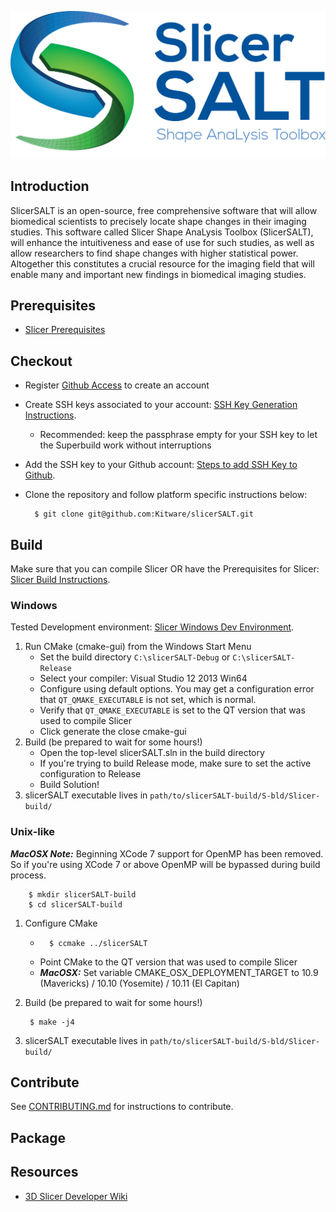 ![SlicerSALT by Kitware](SALT_Logo.png)

Introduction
------------
SlicerSALT is an open-source, free comprehensive software that will allow biomedical scientists to precisely locate shape changes in their imaging studies. This software called Slicer Shape AnaLysis Toolbox (SlicerSALT), will enhance the intuitiveness and ease of use for such studies, as well as allow researchers to find shape changes with higher statistical power. Altogether this constitutes a crucial resource for the imaging field that will enable many and important new findings in biomedical imaging studies.

Prerequisites
-------------
* [Slicer Prerequisites]

Checkout
--------
* Register [Github Access]() to create an account
* Create SSH keys associated to your account: [SSH Key Generation Instructions].
    * Recommended: keep the passphrase empty for your SSH key to let the Superbuild work without interruptions
* Add the SSH key to your Github account: [Steps to add SSH Key to Github].
* Clone the repository and follow platform specific instructions below:

        $ git clone git@github.com:Kitware/slicerSALT.git

Build
-----

Make sure that you can compile Slicer OR have the Prerequisites for Slicer: [Slicer Build Instructions].

### Windows

Tested Development environment: [Slicer Windows Dev Environment].

1. Run CMake (cmake-gui) from the Windows Start Menu
    * Set the build directory `C:\slicerSALT-Debug` or `C:\slicerSALT-Release`
    * Select your compiler: Visual Studio 12 2013 Win64
    * Configure using default options. You may get a configuration error that `QT_QMAKE_EXECUTABLE` is not set, which is normal.
    * Verify that `QT_QMAKE_EXECUTABLE` is set to the QT version that was used to compile Slicer
    * Click generate the close cmake-gui
2. Build (be prepared to wait for some hours!)
    * Open the top-level slicerSALT.sln in the build directory
    * If you're trying to build Release mode, make sure to set the active configuration to Release 
    * Build Solution!
3. slicerSALT executable lives in `path/to/slicerSALT-build/S-bld/Slicer-build/`

### Unix-like

***MacOSX Note:*** Beginning XCode 7 support for OpenMP has been removed. So if you're using XCode 7 or above OpenMP will be bypassed during build process.

        $ mkdir slicerSALT-build
        $ cd slicerSALT-build

1. Configure CMake
    *       $ ccmake ../slicerSALT
    * Point CMake to the QT version that was used to compile Slicer
    * ___MacOSX:___ Set variable CMAKE_OSX_DEPLOYMENT_TARGET to 10.9 (Mavericks) / 10.10 (Yosemite) / 10.11 (El Capitan)
2. Build (be prepared to wait for some hours!)

        $ make -j4
3. slicerSALT executable lives in `path/to/slicerSALT-build/S-bld/Slicer-build/`

Contribute
----------
See [CONTRIBUTING.md][] for instructions to contribute.

[CONTRIBUTING.md]: CONTRIBUTING.md

Package
-------


Resources
---------
* [3D Slicer Developer Wiki](http://wiki.slicer.org/slicerWiki/index.php/Documentation/Nightly/Developers)


[Fork the slicerSALT Repository]: https://help.github.com/articles/fork-a-repo/
[Slicer Coding and Commit Style Guide]: https://www.slicer.org/wiki/Documentation/Nightly/Developers/Style_Guide
[Slicer Prerequisites]: https://www.slicer.org/wiki/Documentation/Nightly/Developers/Build_Instructions#PREREQUISITES
[Slicer Build Instructions]: https://www.slicer.org/slicerWiki/index.php/Documentation/Nightly/Developers/Build_Instructions
[SSH Key Generation Instructions]: https://gitlab.kitware.com/help/ssh/README
[Steps to add SSH Key to Github]: https://help.github.com/articles/adding-a-new-ssh-key-to-your-github-account/
[Slicer Windows Dev Environment]: https://www.slicer.org/wiki/Documentation/Nightly/Developers/Build_Instructions#Windows
